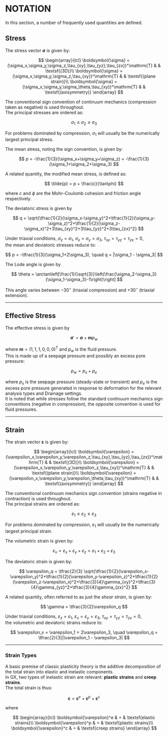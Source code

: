 # NOTATION

In this section, a number of frequently used quantities are defined.

## Stress

The stress vector **σ** is given by:

$$
\begin{array}{lcl}
\boldsymbol{\sigma} = (\sigma_x,\sigma_y,\sigma_z,\tau_{xy},\tau_{yz},\tau_{zx})^\mathrm{T} & & \textsf{(3D)}\\
\boldsymbol{\sigma} = (\sigma_x,\sigma_y,\sigma_z,\tau_{xy})^\mathrm{T} & & \textsf{(plane strain)}\\
\boldsymbol{\sigma} = (\sigma_x,\sigma_y,\sigma_\theta,\tau_{xy})^\mathrm{T} & & \textsf{(axisymmetry)}
\end{array}
$$

The conventional sign convention of continuum mechanics (compression taken as negative) is used throughout.  
The principal stresses are ordered as:

$$
\sigma_1 \leq \sigma_2 \leq \sigma_3
$$

For problems dominated by compression, $\sigma_1$ will usually be the numerically largest principal stress.

The mean stress, noting the sign convention, is given by:

$$
p = -\frac{1}{3}(\sigma_x+\sigma_y+\sigma_z) = -\frac{1}{3}(\sigma_1+\sigma_2+\sigma_3)
$$

A related quantity, the modified mean stress, is defined as:

$$
\tilde{p} = p + \frac{c}{\tan\phi}
$$

where $c$ and $\phi$ are the Mohr–Coulomb cohesion and friction angle respectively.

The deviatoric stress is given by

$$
q = \sqrt{\tfrac{1}{2}(\sigma_x-\sigma_y)^2+\tfrac{1}{2}(\sigma_y-\sigma_z)^2+\tfrac{1}{2}(\sigma_z-\sigma_x)^2+3\tau_{xy}^2+3\tau_{yz}^2+3\tau_{zx}^2}
$$

Under triaxial conditions, $\sigma_z=\sigma_1$, $\sigma_x=\sigma_y=\sigma_3$, $\tau_{xy}=\tau_{yz}=\tau_{zx}=0$,  
the mean and deviatoric stresses reduce to:

$$
p = -\tfrac{1}{3}(\sigma_1+2\sigma_3), \quad q = |\sigma_1 - \sigma_3|
$$

The Lode angle is given by

$$
\theta = \arctan\left[\frac{1}{\sqrt{3}}\left(\frac{\sigma_2-\sigma_3}{\sigma_1-\sigma_3}-1\right)\right]
$$

This angle varies between $-30^\circ$ (triaxial compression) and $+30^\circ$ (triaxial extension).

---

## Effective Stress

The effective stress is given by

$$
\boldsymbol{\sigma}' = \boldsymbol{\sigma} + \boldsymbol{m} p_w
$$

where $\boldsymbol{m} = (1,1,1,0,0,0)^\mathrm{T}$ and $p_w$ is the fluid pressure.  
This is made up of a seepage pressure and possibly an excess pore pressure:

$$
p_w = p_s + p_e
$$

where $p_s$ is the seepage pressure (steady-state or transient) and $p_e$ is the excess pore pressure generated in response to deformation for the relevant analysis types and Drainage settings.  
It is noted that while stresses follow the standard continuum mechanics sign conventions (negative in compression), the opposite convention is used for fluid pressures.

---

## Strain

The strain vector **ε** is given by:

$$
\begin{array}{lcl}
\boldsymbol{\varepsilon} = (\varepsilon_x,\varepsilon_y,\varepsilon_z,\tau_{xy},\tau_{yz},\tau_{zx})^\mathrm{T} & & \textsf{(3D)}\\
\boldsymbol{\varepsilon} = (\varepsilon_x,\varepsilon_y,\varepsilon_z,\tau_{xy})^\mathrm{T} & & \textsf{(plane strain)}\\
\boldsymbol{\varepsilon} = (\varepsilon_x,\varepsilon_y,\varepsilon_\theta,\tau_{xy})^\mathrm{T} & & \textsf{(axisymmetry)}
\end{array}
$$

The conventional continuum mechanics sign convention (strains negative in contraction) is used throughout.  
The principal strains are ordered as:

$$
\varepsilon_1 \leq \varepsilon_2 \leq \varepsilon_3
$$

For problems dominated by compression, $\varepsilon_1$ will usually be the numerically largest principal strain.

The volumetric strain is given by:

$$
\varepsilon_v = \varepsilon_x + \varepsilon_y + \varepsilon_z = \varepsilon_1 + \varepsilon_2 + \varepsilon_3
$$

The deviatoric strain is given by:

$$
\varepsilon_q = \tfrac{2}{3} \sqrt{\tfrac{1}{2}(\varepsilon_x-\varepsilon_y)^2+\tfrac{1}{2}(\varepsilon_y-\varepsilon_z)^2+\tfrac{1}{2}(\varepsilon_z-\varepsilon_x)^2+\tfrac{3}{4}\gamma_{xy}^2+\tfrac{3}{4}\gamma_{yz}^2+\tfrac{3}{4}\gamma_{zx}^2}
$$

A related quantity, often referred to as just the *shear strain*, is given by:

$$
\gamma = \tfrac{3}{2}\varepsilon_q
$$

Under triaxial conditions, $\varepsilon_z=\varepsilon_1$, $\varepsilon_x=\varepsilon_y=\varepsilon_3$, $\tau_{xy}=\tau_{yz}=\tau_{zx}=0$,  
the volumetric and deviatoric strains reduce to:

$$
\varepsilon_v = \varepsilon_1 + 2\varepsilon_3, \quad \varepsilon_q = \tfrac{2}{3}|\varepsilon_1 - \varepsilon_3|
$$

---

### Strain Types

A basic premise of classic plasticity theory is the additive decomposition of the total strain into elastic and inelastic components.  
In GX, two types of inelastic strain are relevant: **plastic strains** and **creep strains**.  
The total strain is thus:

$$
\boldsymbol{\varepsilon} = \boldsymbol{\varepsilon}^e + \boldsymbol{\varepsilon}^p + \boldsymbol{\varepsilon}^c
$$

where

$$
\begin{array}{lcl}
\boldsymbol{\varepsilon}^e & = & \textsf{elastic strains}\\
\boldsymbol{\varepsilon}^p & = & \textsf{plastic strains}\\
\boldsymbol{\varepsilon}^c & = & \textsf{creep strains}
\end{array}
$$
